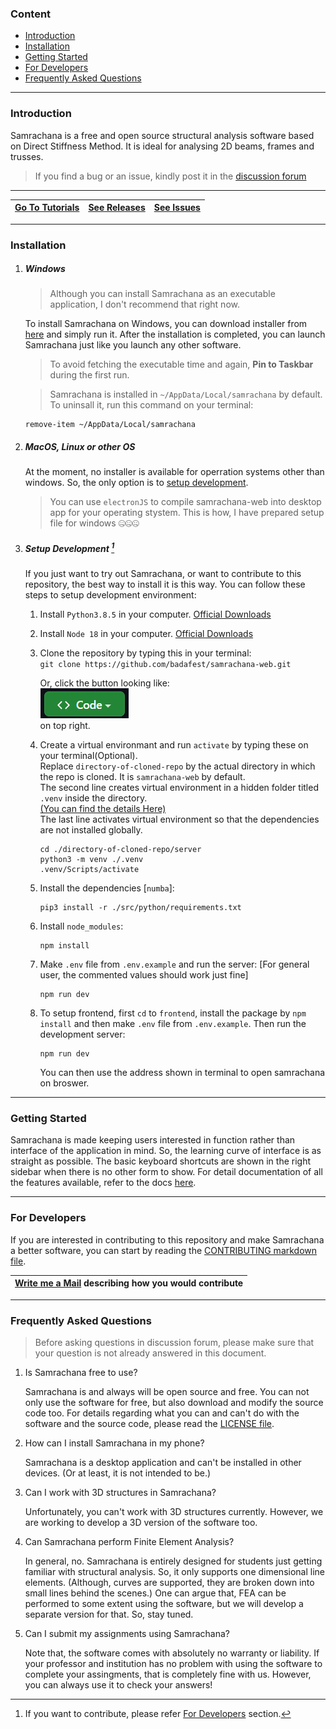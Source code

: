 ### Content <!-- omit in toc -->

- [Introduction](#introduction)
- [Installation](#installation)
- [Getting Started](#getting-started)
- [For Developers](#for-developers)
- [Frequently Asked Questions](#frequently-asked-questions)

---

### Introduction

Samrachana is a free and open source structural analysis software based on Direct Stiffness Method. It is ideal for analysing 2D beams, frames and trusses.

> If you find a bug or an issue, kindly post it in the [discussion forum](https://github.com/badafest/samrachana-web/discussions)

---

| [Go To Tutorials](https://github.com/Badafest/samrachana-web/wiki) | [See Releases](https://github.com/Badafest/samrachana-web/releases) | [See Issues](https://github.com/Badafest/samrachana-web/issues) |
| ------------------------------------------------------------------ | ------------------------------------------------------------------- | --------------------------------------------------------------- |

---

### Installation

1.  ##### Windows

    > Although you can install Samrachana as an executable application, I don't recommend that right now.

    To install Samrachana on Windows, you can download installer from [here](https://github.com/Badafest/samrachana-web/releases/download/v1.0.0/samrachana-1.0.0.Setup.exe) and simply run it. After the installation is completed, you can launch Samrachana just like you launch any other software.

    > To avoid fetching the executable time and again, **Pin to Taskbar** during the first run.

    > Samrachana is installed in `~/AppData/Local/samrachana` by default. To uninsall it, run this command on your terminal:

    ```
    remove-item ~/AppData/Local/samrachana
    ```

2.  ##### MacOS, Linux or other OS

    At the moment, no installer is available for operration systems other than windows. So, the only option is to [setup development](#setup-development).

    > You can use `electronJS` to compile samrachana-web into desktop app for your operating stystem. This is how, I have prepared setup file for windows 🤐🤐🤐

3.  ##### Setup Development [^2]

    [^2]: If you want to contribute, please refer [For Developers](#for-developers) section.

    If you just want to try out Samrachana, or want to contribute to this repository, the best way to install it is this way. You can follow these steps to setup development environment:

    1.  Install `Python3.8.5` in your computer. [Official Downloads](https://www.python.org/ftp/python/3.8.5)
    2.  Install `Node 18` in your computer. [Official Downloads](https://nodejs.org/dist/v18.13.0)
    3.  Clone the repository by typing this in your terminal:  
         `git clone https://github.com/badafest/samrachana-web.git`

        Or, click the button looking like:  
         ![clone button](./.github/img/code.png)  
         on top right.

    4.  Create a virtual environmant and run `activate` by typing these on your terminal(Optional).  
        Replace `directory-of-cloned-repo` by the actual directory in which the repo is cloned. It is `samrachana-web` by default.  
        The second line creates virtual environment in a hidden folder titled `.venv` inside the directory.  
        [(You can find the details Here)](https://docs.python.org/3/library/venv.html)  
        The last line activates virtual environment so that the dependencies are not installed globally.

        ```
        cd ./directory-of-cloned-repo/server
        python3 -m venv ./.venv
        .venv/Scripts/activate
        ```

    5.  Install the dependencies [`numba`]:

        ```
        pip3 install -r ./src/python/requirements.txt
        ```

    6.  Install `node_modules`:

        ```
        npm install
        ```

    7.  Make `.env` file from `.env.example` and run the server: [For general user, the commented values should work just fine]

        ```
        npm run dev
        ```

    8.  To setup frontend, first `cd` to `frontend`, install the package by `npm install` and then make `.env` file from `.env.example`. Then run the development server:

        ```
        npm run dev
        ```

        You can then use the address shown in terminal to open samrachana on broswer.

---

### Getting Started

Samrachana is made keeping users interested in function rather than interface of the application in mind. So, the learning curve of interface is as straight as possible. The basic keyboard shortcuts are shown in the right sidebar when there is no other form to show.
For detail documentation of all the features available, refer to the docs [here](https://github.com/Badafest/samrachana-web/wiki).

---

### For Developers

If you are interested in contributing to this repository and make Samrachana a better software, you can start by reading the [CONTRIBUTING markdown file](./CONTRIBUTING.md).

| [Write me a Mail](mailto:er.sandipdahal@gmail.com) describing how you would contribute |
| -------------------------------------------------------------------------------------- |

---

### Frequently Asked Questions

> Before asking questions in discussion forum, please make sure that your question is not already answered in this document.

1. Is Samrachana free to use?

   Samrachana is and always will be open source and free. You can not only use the software for free, but also download and modify the source code too. For details regarding what you can and can't do with the software and the source code, please read the [LICENSE file](LICENSE).

2. How can I install Samrachana in my phone?

   Samrachana is a desktop application and can't be installed in other devices. (Or at least, it is not intended to be.)

3. Can I work with 3D structures in Samrachana?

   Unfortunately, you can't work with 3D structures currently. However, we are working to develop a 3D version of the software too.

4. Can Samrachana perform Finite Element Analysis?

   In general, no. Samrachana is entirely designed for students just getting familiar with structural analysis. So, it only supports one dimensional line elements. (Although, curves are supported, they are broken down into small lines behind the scenes.) One can argue that, FEA can be performed to some extent using the software, but we will develop a separate version for that. So, stay tuned.

5. Can I submit my assignments using Samrachana?

   Note that, the software comes with absolutely no warranty or liability. If your professor and institution has no problem with using the software to complete your assingments, that is completely fine with us. However, you can always use it to check your answers!
